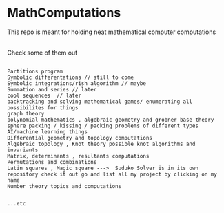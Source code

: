 # MathComputations
This repo is meant for holding neat mathematical computer computations 

<br>
Check some of them out
<pre>
<code>
Partitions program 
Symbolic differentations // still to come
Symbolic integrations/rish algorithm // maybe
Summation and series // later
cool sequences  // later
backtracking and solving mathematical games/ enumerating all possibilites for things
graph theory
polynomial mathematics , algebraic geometry and grobner base theory
sphere packing / kissing / packing problems of different types
AI/machine learning things
Differential geometry and topology computations
Algebraic topology , Knot theory possible knot algorithms and invariants
Matrix, determinants , resultants computations
Permutations and combinations
Latin squares , Magic square --->  Suduko Solver is in its own repository check it out go and list all my project by clicking on my name
Number theory topics and computations


...etc


</code>
</pre>
